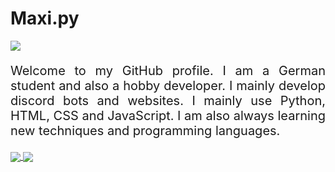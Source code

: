 # Maxi.py

<img src="https://previews.123rf.com/images/karpenkoilia/karpenkoilia1805/karpenkoilia180500027/102146167-vector-line-web-concept-for-programming-linear-web-banner-for-coding-.jpg">
<p style="font-size: 20px; text-align: justify;">
  Welcome to my GitHub profile. I am a German student and also a hobby developer. I mainly develop discord bots and websites. I mainly use Python, HTML, CSS and JavaScript. I am   	also always learning new techniques and programming languages.
</p>
<a href="https://github.com/MaxiPy">
  <img align="center" src="https://github-readme-stats.vercel.app/api/top-langs/?username=MaxiPy&theme=dracula" />
</a>
<a href="https://github.com/MaxiPy">
  <img align="center" src="https://github-readme-stats.vercel.app/api/top-langs/?username=MaxiPy&theme=dracula" />
</a>
